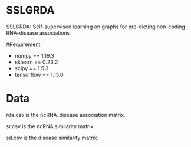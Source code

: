 # SSLGRDA
SSLGRDA: Self-supervised learning on graphs for pre-dicting non-coding RNA-disease associations

#Requirement

- numpy == 1.19.3
- sklearn == 0.23.2
- scipy == 1.5.3
- tensorflow == 1.15.0

# Data

rda.csv is the ncRNA_disease association matrix.

sr.csv is the ncRNA similarity matrix.

sd.csv is the disease similarity matrix.

